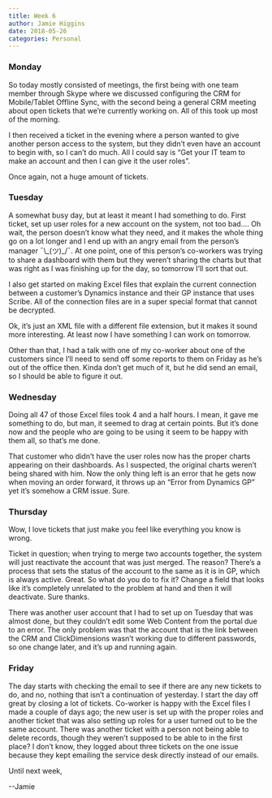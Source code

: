 ```yaml
---
title: Week 6
author: Jamie Higgins
date: 2018-05-26
categories: Personal
---
```


### Monday

So today mostly consisted of meetings, the first being with one team member through Skype where we discussed configuring the CRM for Mobile/Tablet Offline Sync, with the second being a general CRM meeting about open tickets that we’re currently working on. All of this took up most of the morning.

I then received a ticket in the evening where a person wanted to give another person access to the system, but they didn’t even have an account to begin with, so I can’t do much. All I could say is “Get your IT team to make an account and then I can give it the user roles”.

Once again, not a huge amount of tickets.

### Tuesday

A somewhat busy day, but at least it meant I had something to do. First ticket, set up user roles for a new account on the system, not too bad…. Oh wait, the person doesn’t know what they need, and it makes the whole thing go on a lot longer and I end up with an angry email from the person’s manager ¯\\\_(ツ)_/¯. At one point, one of this person’s co-workers was trying to share a dashboard with them but they weren’t sharing the charts but that was right as I was finishing up for the day, so tomorrow I’ll sort that out.

I also get started on making Excel files that explain the current connection between a customer’s Dynamics instance and their GP instance that uses Scribe. All of the connection files are in a super special format that cannot be decrypted.

Ok, it’s just an XML file with a different file extension, but it makes it sound more interesting. At least now I have something I can work on tomorrow.

Other than that, I had a talk with one of my co-worker about one of the customers since I’ll need to send off some reports to them on Friday as he’s out of the office then. Kinda don’t get much of it, but he did send an email, so I should be able to figure it out.

### Wednesday

Doing all 47 of those Excel files took 4 and a half hours. I mean, it gave me something to do, but man, it seemed to drag at certain points. But it’s done now and the people who are going to be using it seem to be happy with them all, so that’s me done.

That customer who didn’t have the user roles now has the proper charts appearing on their dashboards. As I suspected, the original charts weren’t being shared with him. Now the only thing left is an error that he gets now when moving an order forward, it throws up an “Error from Dynamics GP” yet it’s somehow a CRM issue. Sure.

### Thursday

 Wow, I love tickets that just make you feel like everything you know is wrong.

Ticket in question; when trying to merge two accounts together, the system will just reactivate the account that was just merged. The reason? There’s a process that sets the status of the account to the same as it is in GP, which is always active. Great. So what do you do to fix it? Change a field that looks like it’s completely unrelated to the problem at hand and then it will deactivate. Sure thanks.

There was another user account that I had to set up on Tuesday that was almost done, but they couldn’t edit some Web Content from the portal due to an error. The only problem was that the account that is the link between the CRM and ClickDimensions wasn’t working due to different passwords, so one change later, and it’s up and running again.

### Friday

The day starts with checking the email to see if there are any new tickets to do, and no, nothing that isn’t a continuation of yesterday.
I start the day off great by closing a lot of tickets. Co-worker is happy with the Excel files I made a couple of days ago; the new user is set up with the proper roles and another ticket that was also setting up roles for a user turned out to be the same account. There was another ticket with a person not being able to delete records, though they weren’t supposed to be able to in the first place? I don’t know, they logged about three tickets on the one issue because they kept emailing the service desk directly instead of our emails.

Until next week,

--Jamie
